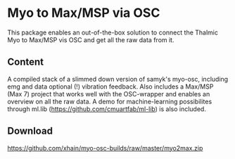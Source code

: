 # Myo to Max/MSP via OSC

This package enables an out-of-the-box solution to connect the Thalmic Myo to Max/MSP vis OSC and get all the raw data from it.

## Content
A compiled stack of a slimmed down version of samyk's myo-osc, including emg and data optional (!) vibration feedback.
Also includes a Max/MSP (Max 7) project that works well with the OSC-wrapper and enables an overview on all the raw data.
A demo for machine-learning possibilites through ml.lib (https://github.com/cmuartfab/ml-lib) is also included.

## Download
https://github.com/xhain/myo-osc-builds/raw/master/myo2max.zip
